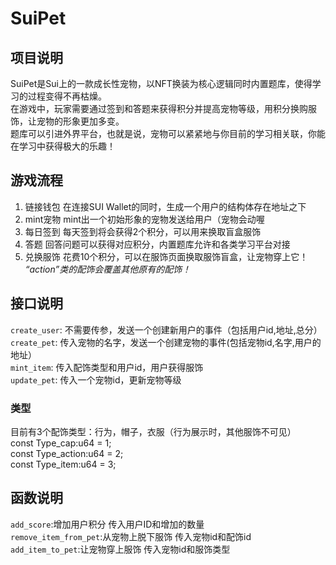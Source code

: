 # SuiPet

## 项目说明
SuiPet是Sui上的一款成长性宠物，以NFT换装为核心逻辑同时内置题库，使得学习的过程变得不再枯燥。<br>
在游戏中，玩家需要通过签到和答题来获得积分并提高宠物等级，用积分换购服饰，让宠物的形象更加多变。<br>
题库可以引进外界平台，也就是说，宠物可以紧紧地与你目前的学习相关联，你能在学习中获得极大的乐趣！

## 游戏流程
1. 链接钱包
在连接SUI Wallet的同时，生成一个用户的结构体存在地址之下
2. mint宠物
mint出一个初始形象的宠物发送给用户（宠物会动喔
3. 每日签到
每天签到将会获得2个积分，可以用来换取盲盒服饰
4. 答题
回答问题可以获得对应积分，内置题库允许和各类学习平台对接
5. 兑换服饰
花费10个积分，可以在服饰页面换取服饰盲盒，让宠物穿上它！
*“action”类的配饰会覆盖其他原有的配饰！*


## 接口说明
`create_user`: 不需要传参，发送一个创建新用户的事件（包括用户id,地址,总分）<br>
`create_pet`: 传入宠物的名字，发送一个创建宠物的事件(包括宠物id,名字,用户的地址）<br> 
`mint_item`: 传入配饰类型和用户id，用户获得服饰 <br>
`update_pet`: 传入一个宠物id，更新宠物等级 <br>
### 类型
目前有3个配饰类型：行为，帽子，衣服（行为展示时，其他服饰不可见）<br> 
const Type_cap:u64 = 1; <br>
const Type_action:u64 = 2; <br>
const Type_item:u64 = 3; <br>

## 函数说明
`add_score`:增加用户积分 传入用户ID和增加的数量 <br>
`remove_item_from_pet`:从宠物上脱下服饰  传入宠物id和配饰id <br>
`add_item_to_pet`:让宠物穿上服饰  传入宠物id和服饰类型 <br>

